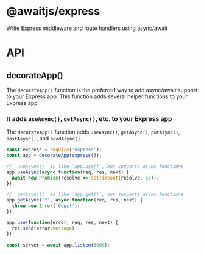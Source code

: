 # @awaitjs/express

Write Express middleware and route handlers using async/await


# API

## decorateApp()


The `decorateApp()` function is the preferred way to add async/await
support to your Express app. This function adds several helper functions
to your Express app.


### It adds `useAsync()`, `getAsync()`, etc. to your Express app


The `decorateApp()` function adds `useAsync()`, `getAsync()`,
`putAsync()`, `postAsync()`, and `headAsync()`.


```javascript
const express = require('express');
const app = decorateApp(express());

// `useAsync()` is like `app.use()`, but supports async functions
app.useAsync(async function(req, res, next) {
  await new Promise(resolve => setTimeout(resolve, 50));
});

// `getAsync()` is like `app.get()`, but supports async functions
app.getAsync('*', async function(req, res, next) {
  throw new Error('Oops!');
});

app.use(function(error, req, res, next) {
  res.send(error.message);
});

const server = await app.listen(3000);
```
